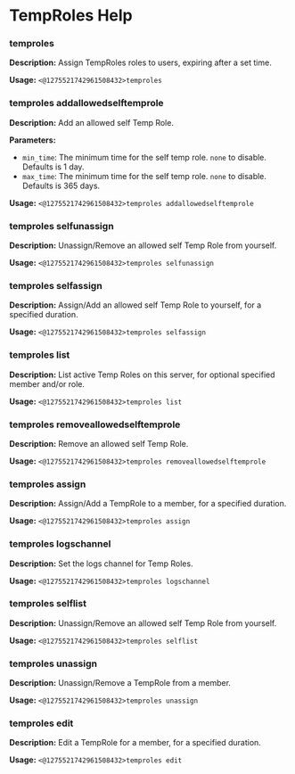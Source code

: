 # TempRoles Help

### temproles

**Description:** Assign TempRoles roles to users, expiring after a set time.

**Usage:** `<@1275521742961508432>temproles`

### temproles addallowedselftemprole

**Description:** Add an allowed self Temp Role.

**Parameters:**
- `min_time`: The minimum time for the self temp role. `none` to disable. Defaults is 1 day.
- `max_time`: The minimum time for the self temp role. `none` to disable. Defaults is 365 days.

**Usage:** `<@1275521742961508432>temproles addallowedselftemprole`

### temproles selfunassign

**Description:** Unassign/Remove an allowed self Temp Role from yourself.

**Usage:** `<@1275521742961508432>temproles selfunassign`

### temproles selfassign

**Description:** Assign/Add an allowed self Temp Role to yourself, for a specified duration.

**Usage:** `<@1275521742961508432>temproles selfassign`

### temproles list

**Description:** List active Temp Roles on this server, for optional specified member and/or role.

**Usage:** `<@1275521742961508432>temproles list`

### temproles removeallowedselftemprole

**Description:** Remove an allowed self Temp Role.

**Usage:** `<@1275521742961508432>temproles removeallowedselftemprole`

### temproles assign

**Description:** Assign/Add a TempRole to a member, for a specified duration.

**Usage:** `<@1275521742961508432>temproles assign`

### temproles logschannel

**Description:** Set the logs channel for Temp Roles.

**Usage:** `<@1275521742961508432>temproles logschannel`

### temproles selflist

**Description:** Unassign/Remove an allowed self Temp Role from yourself.

**Usage:** `<@1275521742961508432>temproles selflist`

### temproles unassign

**Description:** Unassign/Remove a TempRole from a member.

**Usage:** `<@1275521742961508432>temproles unassign`

### temproles edit

**Description:** Edit a TempRole for a member, for a specified duration.

**Usage:** `<@1275521742961508432>temproles edit`

